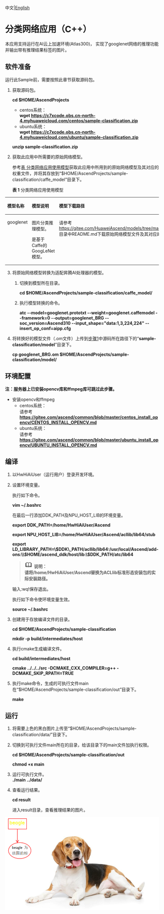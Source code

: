 中文|[English](Readme_EN.md)

#  分类网络应用（C++）<a name="ZH-CN_TOPIC_0219122211"></a>

本应用支持运行在AI云上加速环境(Atlas300)， 实现了googlenet网络的推理功能并输出带有推理结果标签的图片。 

## 软件准备<a name="zh-cn_topic_0219108795_section181111827718"></a>

运行此Sample前，需要按照此章节获取源码包。

1.  <a name="zh-cn_topic_0228757084_section8534138124114"></a>获取源码包。

    **cd $HOME/AscendProjects**  
    - centos系统：  
    **wget https://c7xcode.obs.cn-north-4.myhuaweicloud.com/centos/sample-classification.zip**
    - ubuntu系统：  
    **wget https://c7xcode.obs.cn-north-4.myhuaweicloud.com/ubuntu/sample-classification.zip** 
 
    **unzip sample-classification.zip**
    
    
2.  <a name="zh-cn_topic_0219108795_li2074865610364"></a>获取此应用中所需要的原始网络模型。

    参考[表 分类网络应用使用模型](#zh-cn_topic_0219108795_table19942111763710)获取此应用中所用到的原始网络模型及其对应的权重文件，并将其存放到“$HOME/AscendProjects/sample-classification/caffe_model”目录下。

    **表 1**  分类网络应用使用模型

<a name="zh-cn_topic_0219108795_table19942111763710"></a>
<table><thead align="left"><tr id="zh-cn_topic_0219108795_row611318123710"><th class="cellrowborder" valign="top" width="11.959999999999999%" id="mcps1.2.4.1.1"><p id="zh-cn_topic_0219108795_p81141820376"><a name="zh-cn_topic_0219108795_p81141820376"></a><a name="zh-cn_topic_0219108795_p81141820376"></a>模型名称</p>
</th>
<th class="cellrowborder" valign="top" width="8.07%" id="mcps1.2.4.1.2"><p id="zh-cn_topic_0219108795_p13181823711"><a name="zh-cn_topic_0219108795_p13181823711"></a><a name="zh-cn_topic_0219108795_p13181823711"></a>模型说明</p>
</th>
<th class="cellrowborder" valign="top" width="79.97%" id="mcps1.2.4.1.3"><p id="zh-cn_topic_0219108795_p1717182378"><a name="zh-cn_topic_0219108795_p1717182378"></a><a name="zh-cn_topic_0219108795_p1717182378"></a>模型下载路径</p>
</th>
</tr>
</thead>
<tbody><tr id="zh-cn_topic_0219108795_row1119187377"><td class="cellrowborder" valign="top" width="11.959999999999999%" headers="mcps1.2.4.1.1 "><p id="zh-cn_topic_0219108795_p4745165253920"><a name="zh-cn_topic_0219108795_p4745165253920"></a><a name="zh-cn_topic_0219108795_p4745165253920"></a>googlenet</p>
</td>
<td class="cellrowborder" valign="top" width="8.07%" headers="mcps1.2.4.1.2 "><p id="zh-cn_topic_0219108795_p1874515218391"><a name="zh-cn_topic_0219108795_p1874515218391"></a><a name="zh-cn_topic_0219108795_p1874515218391"></a>图片分类推理模型。

是基于Caffe的GoogLeNet模型。</p>
</td>
<td class="cellrowborder" valign="top" width="79.97%" headers="mcps1.2.4.1.3 "><p id="zh-cn_topic_0219108795_p611318163718"><a name="zh-cn_topic_0219108795_p611318163718"></a><a name="zh-cn_topic_0219108795_p611318163718"></a>请参考<a href="https://gitee.com/HuaweiAscend/models/tree/master/computer_vision/classification/googlenet" target="_blank" rel="noopener noreferrer">https://gitee.com/HuaweiAscend/models/tree/master/computer_vision/classification/googlenet</a>目录中README.md下载原始网络模型文件及其对应的权重文件。</p>
</td>
</tr>
</tbody>
</table>



3.  将原始网络模型转换为适配昇腾AI处理器的模型。  

    1.  切换到模型所在目录。  
        
         **cd $HOME/AscendProjects/sample-classification/caffe_model/** 

    2.  执行模型转换的命令。  
        
         **atc --model=googlenet.prototxt --weight=googlenet.caffemodel --framework=0 --output=googlenet_BRG --soc_version=Ascend310 --input_shape="data:1,3,224,224" --insert_op_conf=aipp.cfg** 
    
4.  将转换好的模型文件（.om文件）上传到[步骤1](#zh-cn_topic_0219108795_li953280133816)中源码所在路径下的“**sample-classification/model**”目录下。
    
     **cp googlenet_BRG.om $HOME/AscendProjects/sample-classification/model/**  



## 环境配置   

**注：服务器上已安装opencv库和ffmpeg库可跳过此步骤。**  
    

- 安装opencv和ffmpeg  
    - centos系统：  
    请参考 **https://gitee.com/ascend/common/blob/master/centos_install_opencv/CENTOS_INSTALL_OPENCV.md**  
    - ubuntu系统：  
    请参考 **https://gitee.com/ascend/common/blob/master/ubuntu_install_opencv/UBUNTU_INSTALL_OPENCV.md**

## 编译<a name="zh-cn_topic_0219108795_section3723145213347"></a>

1.  以HwHiAiUser（运行用户）登录开发环境。

2.  设置环境变量。 
   
    执行如下命令。 

     **vim ~/.bashrc** 

    在最后一行添加DDK_PATH及NPU_HOST_LIB的环境变量。

     **export DDK\_PATH=/home/HwHiAiUser/Ascend** 

     **export NPU\_HOST\_LIB=/home/HwHiAiUser/Ascend/acllib/lib64/stub**  

     **export LD\_LIBRARY_PATH=\\$DDK\_PATH/acllib/lib64:/usr/local/Ascend/add-ons:\\$HOME/ascend_ddk/host/lib:\\$DDK_PATH/atc/lib64** 

     >![](public_sys-resources/icon-note.gif) **说明：**   
            **请将/home/HwHiAiUser/Ascend替换为ACLlib标准形态安装包的实际安装路径。** 
    

    输入:wq!保存退出。

    执行如下命令使环境变量生效。

     **source ~/.bashrc**   

3.  创建用于存放编译文件的目录。  


    **cd $HOME/AscendProjects/sample-classification**  
    
    **mkdir -p build/intermediates/host**  

4.  执行cmake生成编译文件。

     **cd build/intermediates/host**   

    **cmake ../../../src -DCMAKE_CXX_COMPILER=g++ -DCMAKE_SKIP_RPATH=TRUE**  

5.  执行make命令，生成的可执行文件main在“$HOME/AscendProjects/sample-classification/out”目录下。 

    **make**
## 运行<a name="zh-cn_topic_0219108795_section1620073406"></a>


1.  将需要上色的黑白图片上传至“$HOME/AscendProjects/sample-classification/data/”目录下。  

2.  切换到可执行文件main所在的目录，给该目录下的main文件加执行权限。  
   
    **cd $HOME/AscendProjects/sample-classification/out**  
    
    **chmod +x main**   

3.  运行可执行文件。  
    **./main \.\./data/**

4.  查看运行结果。 

    **cd result**  

    进入result目录，查看推理结果的图片。


![结果1](figures/dog.png)

